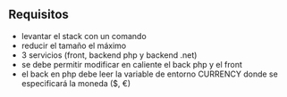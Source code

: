 ## Requisitos

* levantar el stack con un comando
* reducir el tamaño el máximo
* 3 servicios (front, backend php y backend .net)
* se debe permitir modificar en caliente el back php y el front
* el back en php debe leer la variable de entorno CURRENCY donde se especificará la moneda ($, €)
